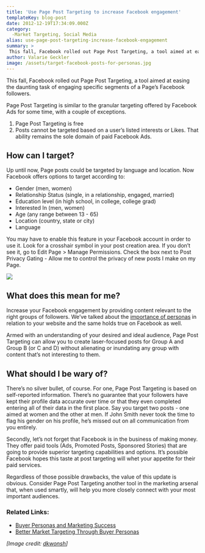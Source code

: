 ```yaml
---
title: 'Use Page Post Targeting to increase Facebook engagement'
templateKey: blog-post
date: 2012-12-19T17:34:09.000Z
category: 
  -Market Targeting, Social Media
alias: use-page-post-targeting-increase-facebook-engagement
summary: > 
 This fall, Facebook rolled out Page Post Targeting, a tool aimed at easing the daunting task of engaging specific segments of a Page’s Facebook followers.
author: Valarie Geckler
image: /assets/target-facebook-posts-for-personas.jpg
---
```


This fall, Facebook rolled out Page Post Targeting, a tool aimed at easing the daunting task of engaging specific segments of a Page’s Facebook followers.

Page Post Targeting is similar to the granular targeting offered by Facebook Ads for some time, with a couple of exceptions.

1.  Page Post Targeting is free
2.  Posts cannot be targeted based on a user’s listed interests or Likes. That ability remains the sole domain of paid Facebook Ads.

How can I target?
-----------------

Up until now, Page posts could be targeted by language and location. Now Facebook offers options to target according to:

*   Gender (men, women)
*   Relationship Status (single, in a relationship, engaged, married)
*   Education level (in high school, in college, college grad)
*   Interested In (men, women)
*   Age (any range between 13 - 65)
*   Location (country, state or city)
*   Language

You may have to enable this feature in your Facebook account in order to use it. Look for a crosshair symbol in your post creation area. If you don’t see it, go to Edit Page > Manage Permissions. Check the box next to Post Privacy Gating - Allow me to control the privacy of new posts I make on my Page.

![](/sites/default/files/facebook-post-targeting.png)

What does this mean for me?
---------------------------

Increase your Facebook engagement by providing content relevant to the right groups of followers. We’ve talked about the [importance of personas](/insights/buyer-personas-and-marketing-success) in relation to your website and the same holds true on Facebook as well.

Armed with an understanding of your desired and ideal audience, Page Post Targeting can allow you to create laser-focused posts for Group A and Group B (or C and D) without alienating or inundating any group with content that’s not interesting to them.

What should I be wary of?
-------------------------

There’s no silver bullet, of course. For one, Page Post Targeting is based on self-reported information. There’s no guarantee that your followers have kept their profile data accurate over time or that they even completed entering all of their data in the first place. Say you target two posts - one aimed at women and the other at men. If John Smith never took the time to flag his gender on his profile, he’s missed out on all communication from you entirely.

Secondly, let’s not forget that Facebook is in the business of making money. They offer paid tools (Ads, Promoted Posts, Sponsored Stories) that are going to provide superior targeting capabilities and options. It’s possible Facebook hopes this taste at post targeting will whet your appetite for their paid services.

Regardless of those possible drawbacks, the value of this update is obvious. Consider Page Post Targeting another tool in the marketing arsenal that, when used smartly, will help you more closely connect with your most important audiences.

### Related Links:

*   [Buyer Personas and Marketing Success](/insights/buyer-personas-and-marketing-success)
*   [Better Market Targeting Through Buyer Personas](/insights/better-targeting-through-buyer-personas)

_\[Image credit: [dkwonsh](http://www.flickr.com/photos/dkwonsh/)\]_